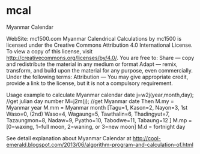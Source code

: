 # mcal
Myanmar Calendar

WebSite: mc1500.com
Myanmar Calendrical Calculations by mc1500 is licensed under the
     Creative Commons Attribution 4.0 International License.
To view a copy of this license, visit
    http://creativecommons.org/licenses/by/4.0/.
  You are free to:
   Share — copy and redistribute the material in any medium or format
   Adapt — remix, transform, and build upon the material
                   for any purpose, even commercially.
  Under the following terms:
   Attribution — You may give appropriate credit, provide a link to the license,
                   but it is not a compulsory requirement.


Usage example to calculate Myanmar calendar date
 j=w2j(year,month,day); //get julian day number
 M=j2m(j); //get Myanmar date
 Then
     M.my = Myanmar year
     M.mm = Myanmar month [Tagu=1, Kason=2, Nayon=3, 1st Waso=0, (2nd) Waso=4, Wagaung=5,
      Tawthalin=6, Thadingyut=7, Tazaungmon=8, Nadaw=9, Pyatho=10, Tabodwe=11, Tabaung=12 ]
     M.mp = [0=waxing, 1=full moon, 2=waning, or 3=new moon]
     M.d = fortnight day
     
See detail explanation about Myanmar Calendar at
http://cool-emerald.blogspot.com/2013/06/algorithm-program-and-calculation-of.html
